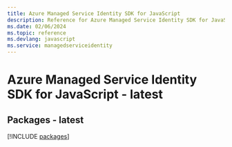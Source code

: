 ```yaml
---
title: Azure Managed Service Identity SDK for JavaScript
description: Reference for Azure Managed Service Identity SDK for JavaScript
ms.date: 02/06/2024
ms.topic: reference
ms.devlang: javascript
ms.service: managedserviceidentity
---
```

# Azure Managed Service Identity SDK for JavaScript - latest
## Packages - latest
[!INCLUDE [packages](managed-service-identity-index.md)]